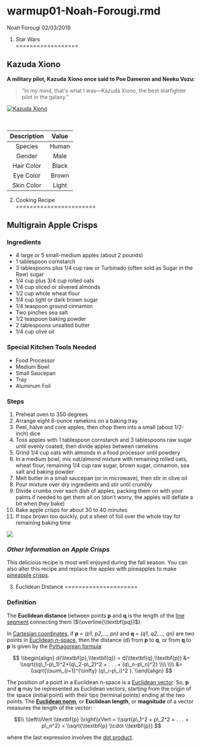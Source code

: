 warmup01-Noah-Forougi.rmd
================
Noah Forougi
02/03/2019

1. Star Wars <br/>
==================

Kazuda Xiono
------------

**A military pilot, Kazuda Xiono once said to Poe Dameron and Neeku Vozu:**

> "In my mind, that's what I was—Kazuda Xiono, the best starfighter pilot in the galaxy."

[![Kazuda Xiono](Kazuda.jpg)](https://starwars.fandom.com/wiki/Kazuda_Xiono) <br/> <br/> <br/>

| Description | Value |
|:-----------:|:-----:|
|   Species   | Human |
|    Gender   |  Male |
|  Hair Color | Black |
|  Eye Color  | Brown |
|  Skin Color | Light |

2. Cooking Recipe <br/>
=======================

Multigrain Apple Crisps
-----------------------

### Ingredients

-   4 large or 5 small-medium apples (about 2 pounds)
-   1 tablespoon cornstarch
-   3 tablespoons plus 1/4 cup raw or Turbinado (often sold as Sugar in the Raw) sugar
-   1/4 cup plus 3/4 cup rolled oats
-   1/4 cup sliced or slivered almonds
-   1/2 cup whole wheat flour
-   1/4 cup light or dark brown sugar
-   1/4 teaspoon ground cinnamon
-   Two pinches sea salt
-   1/2 teaspoon baking powder
-   2 tablespoons unsalted butter
-   1/4 cup olive oil

### Special Kitchen Tools Needed

-   Food Processor
-   Medium Bowl
-   Small Saucepan
-   Tray
-   Aluminum Foil

### Steps

1.  Preheat oven to 350 degrees
2.  Arrange eight 6-ounce ramekins on a baking tray
3.  Peel, halve and core apples, then chop them into a small (about 1/2-inch) dice
4.  Toss apples with 1 tablespoon cornstarch and 3 tablespoons raw sugar until evenly coated, then divide apples between ramekins
5.  Grind 1/4 cup oats with almonds in a food processor until powdery
6.  In a medium bowl, mix oat/almond mixture with remaining rolled oats, wheat flour, remaining 1/4 cup raw sugar, brown sugar, cinnamon, sea salt and baking powder
7.  Melt butter in a small saucepan (or in microwave), then stir in olive oil
8.  Pour mixture over dry ingredients and stir until crumbly
9.  Divide crumbs over each dish of apples, packing them on with your palms if needed to get them all on (don’t worry, the apples will deflate a bit when they bake)
10. Bake apple crisps for about 30 to 40 minutes
11. If tops brown too quickly, put a sheet of foil over the whole tray for remaining baking time

![](Applecrisp.jpg)

### *Other Information on Apple Crisps*

This delicious recipe is most well enjoyed during the fall season. You can also alter this recipe and replace the apples with pineapples to make [pineapple crisps](http://yellebellyboo.blogspot.com/2012/01/fresh-pineapple-crisp.html).

3. Euclidean Distance
=====================

### Definition

The **Euclidean distance** between points **p** and **q** is the length of the [line segment](https://en.wikipedia.org/wiki/Line_segment) connecting them ($\\overline{\\textbf{pq}}$).

In [Cartesian coordinates](https://en.wikipedia.org/wiki/Cartesian_coordinates), if **p** = *(p1, p2,..., pn)* and **q** = *(q1, q2,..., qn)* are two points in [Euclidean *n*-space](https://en.wikipedia.org/wiki/Euclidean_space), then the distance (d) from **p** to **q**, or from **q** to **p** is given by the [Pythagorean formula](https://en.wikipedia.org/wiki/Pythagorean_theorem):

$$  \\begin{align}
d(\\textbf{p},\\textbf{q}) = 
d(\\textbf{q},\\textbf{p})  &= 
\\sqrt{(q\_1-p\_1)^2+(q\_2-p\_2)^2 + . . . + (q\_n-p\_n)^2} \\\\ \\\\ 
&= \\sqrt{\\sum\_{i=1}^{\\infty} (q\_i-p\_i)^2 }. 
\\end{align}  $$

The position of a point in a Euclidean *n*-space is a [Euclidean vector](https://en.wikipedia.org/wiki/Euclidean_vector). So, **p** and **q** may be represented as Euclidean vectors, starting from the origin of the space (initial point) with their tips (terminal points) ending at the two points. The [**Euclidean norm**](https://en.wikipedia.org/wiki/Euclidean_norm), or **Euclidean length**, or **magnitude** of a vector measures the length of the vector:

$$\\  \\left\\lVert \\textbf{p} \\right\\rVert = \\sqrt{p\_1^2 + p\_2^2 + . . . + p\_n^2} = \\sqrt{\\textbf{p} \\cdot \\textbf{p}} $$

where the last expression involves the [dot product](https://en.wikipedia.org/wiki/Dot_product).
